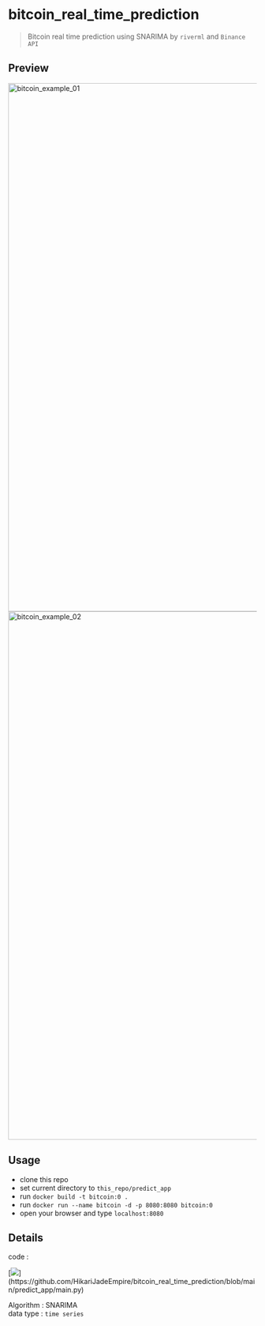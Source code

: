 # bitcoin_real_time_prediction

>Bitcoin real time prediction using SNARIMA by ```riverml``` and ```Binance API```

## Preview

<img width="1069" alt="bitcoin_example_01" src="https://github.com/HikariJadeEmpire/bitcoin_real_time_prediction/assets/118663358/b8d7c7c6-3aef-46a6-a75b-31297bea63b6">

<br>

<img width="1069" alt="bitcoin_example_02" src="https://github.com/HikariJadeEmpire/bitcoin_real_time_prediction/assets/118663358/e0804908-0125-449f-a758-0dcad9fee95d">

<br>

## Usage

- clone this repo
- set current directory to ```this_repo/predict_app```
- run ```docker build -t bitcoin:0 .```
- run ```docker run --name bitcoin -d -p 8080:8080 bitcoin:0```
- open your browser and type ```localhost:8080```

## Details

code : <br>

[![](https://img.shields.io/badge/Git-.py-rgb(208,211,212)?style=f?style=flat-square&logo=github&logoColor=white)](https://github.com/HikariJadeEmpire/bitcoin_real_time_prediction/blob/main/predict_app/main.py)

Algorithm : SNARIMA <br>
data type : ```time series``` <br>
